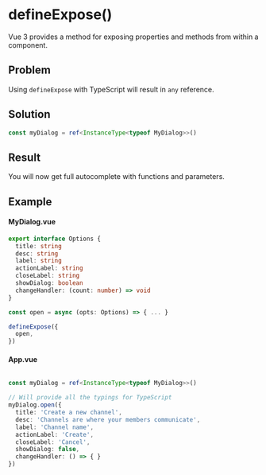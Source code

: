 # defineExpose()

Vue 3 provides a method for exposing properties and methods from within a component.

## Problem

Using `defineExpose` with TypeScript will result in `any` reference.

## Solution

```ts
const myDialog = ref<InstanceType<typeof MyDialog>>()
```

## Result

You will now get full autocomplete with functions and parameters.


## Example

#### MyDialog.vue

```ts
export interface Options {
  title: string
  desc: string
  label: string
  actionLabel: string
  closeLabel: string
  showDialog: boolean
  changeHandler: (count: number) => void
}

const open = async (opts: Options) => { ... }

defineExpose({
  open,
})
```

#### App.vue

```ts

const myDialog = ref<InstanceType<typeof MyDialog>>()

// Will provide all the typings for TypeScript
myDialog.open({
  title: 'Create a new channel',
  desc: 'Channels are where your members communicate',
  label: 'Channel name',
  actionLabel: 'Create',
  closeLabel: 'Cancel',
  showDialog: false,
  changeHandler: () => { }
})
```